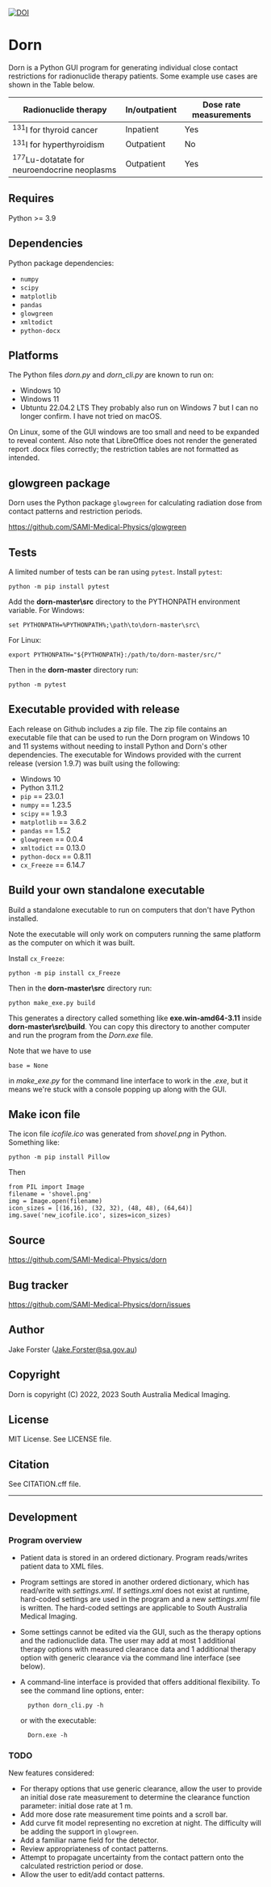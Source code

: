 [![DOI](https://zenodo.org/badge/549013816.svg)](https://zenodo.org/badge/latestdoi/549013816)

# Dorn

Dorn is a Python GUI program for generating individual close contact restrictions for radionuclide therapy patients.
Some example use cases are shown in the Table below.

| Radionuclide therapy                             | In/outpatient | Dose rate measurements |
|--------------------------------------------------|---------------|------------------------|
| $^{131}$I for thyroid cancer                     | Inpatient     | Yes                    |
| $^{131}$I for hyperthyroidism                    | Outpatient    | No                     |
| $^{177}$Lu-dotatate for neuroendocrine neoplasms | Outpatient    | Yes                    |
 
## Requires

Python >= 3.9

## Dependencies

Python package dependencies:
- `numpy`
- `scipy`
- `matplotlib`
- `pandas`
- `glowgreen`
- `xmltodict`
- `python-docx`


## Platforms 

The Python files *dorn.py* and *dorn_cli.py* are known to run on:
- Windows 10
- Windows 11
- Ubtuntu 22.04.2 LTS
They probably also run on Windows 7 but I can no longer confirm. I have not tried on macOS.

On Linux, some of the GUI windows are too small and need to be expanded to reveal content. 
Also note that LibreOffice does not render the generated report .docx files correctly; the restriction tables are not formatted as intended. 


## glowgreen package

Dorn uses the Python package `glowgreen` for calculating radiation dose from contact patterns and restriction periods. 

https://github.com/SAMI-Medical-Physics/glowgreen

## Tests

A limited number of tests can be ran using `pytest`. Install `pytest`:

    python -m pip install pytest


Add the **dorn-master\src** directory to the PYTHONPATH environment variable. For Windows:

    set PYTHONPATH=%PYTHONPATH%;\path\to\dorn-master\src\
    
For Linux: 

    export PYTHONPATH="${PYTHONPATH}:/path/to/dorn-master/src/"

Then in the **dorn-master** directory run:

    python -m pytest


## Executable provided with release

Each release on Github includes a zip file. The zip file contains an executable file that can be used to run the Dorn program on Windows 10 and 11 systems without needing to install Python and Dorn's other dependencies.
The executable for Windows provided with the current release (version 1.9.7) was built using the following:

- Windows 10
- Python 3.11.2
- `pip` == 23.0.1
- `numpy` == 1.23.5
- `scipy` == 1.9.3
- `matplotlib` == 3.6.2
- `pandas` == 1.5.2
- `glowgreen` == 0.0.4
- `xmltodict` == 0.13.0
- `python-docx` == 0.8.11
- `cx_Freeze` == 6.14.7


## Build your own standalone executable

Build a standalone executable to run on computers that don't have Python installed. 

Note the executable will only work on computers running the same platform as the computer on which it was built.

Install `cx_Freeze`:

    python -m pip install cx_Freeze

Then in the **dorn-master\src** directory run:
    
    python make_exe.py build

This generates a directory called something like **exe.win-amd64-3.11** inside **dorn-master\src\build**. 
You can copy this directory to another computer and run the program from the *Dorn.exe* file.

Note that we have to use

    base = None 

in *make_exe.py* for the command line interface to work in the *.exe*, but it means we're stuck with a console popping up along with the GUI.

## Make icon file

The icon file *icofile.ico* was generated from *shovel.png* in Python.
Something like:

    python -m pip install Pillow

Then 

    from PIL import Image
    filename = 'shovel.png'
    img = Image.open(filename)
    icon_sizes = [(16,16), (32, 32), (48, 48), (64,64)]
    img.save('new_icofile.ico', sizes=icon_sizes)


## Source 
https://github.com/SAMI-Medical-Physics/dorn

## Bug tracker
https://github.com/SAMI-Medical-Physics/dorn/issues

## Author
Jake Forster (Jake.Forster@sa.gov.au)

## Copyright
Dorn is copyright (C) 2022, 2023 South Australia Medical Imaging.

## License
MIT License. See LICENSE file.

## Citation
See CITATION.cff file. 

---------------------------------------

## Development

### Program overview

- Patient data is stored in an ordered dictionary. Program reads/writes patient data to XML files.

- Program settings are stored in another ordered dictionary, which has read/write with *settings.xml*.
If *settings.xml* does not exist at runtime, hard-coded settings are used in the program and a new *settings.xml* file is written. 
The hard-coded settings are applicable to South Australia Medical Imaging.

- Some settings cannot be edited via the GUI, such as the therapy options and the radionuclide data. 
The user may add at most 1 additional therapy options with measured clearance data and 1 additional therapy option with generic clearance via the command line interface (see below).

- A command-line interface is provided that offers additional flexibility. To see the command line options, enter:

        python dorn_cli.py -h

    or with the executable:

        Dorn.exe -h


### TODO

New features considered:

- For therapy options that use generic clearance, allow the user to provide an initial dose rate measurement to determine the clearance function parameter: initial dose rate at 1 m.
- Add more dose rate measurement time points and a scroll bar.
- Add curve fit model representing no excretion at night. The difficulty will be adding the support in `glowgreen`.
- Add a familiar name field for the detector.
- Review appropriateness of contact patterns. 
- Attempt to propagate uncertainty from the contact pattern onto the calculated restriction period or dose.
- Allow the user to edit/add contact patterns.
